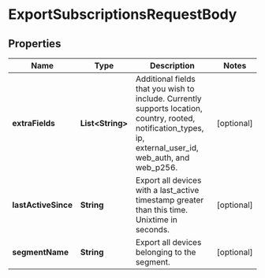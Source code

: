 

# ExportSubscriptionsRequestBody


## Properties

| Name | Type | Description | Notes |
|------------ | ------------- | ------------- | -------------|
|**extraFields** | **List&lt;String&gt;** | Additional fields that you wish to include. Currently supports location, country, rooted, notification_types, ip, external_user_id, web_auth, and web_p256. |  [optional] |
|**lastActiveSince** | **String** | Export all devices with a last_active timestamp greater than this time.  Unixtime in seconds. |  [optional] |
|**segmentName** | **String** | Export all devices belonging to the segment. |  [optional] |



